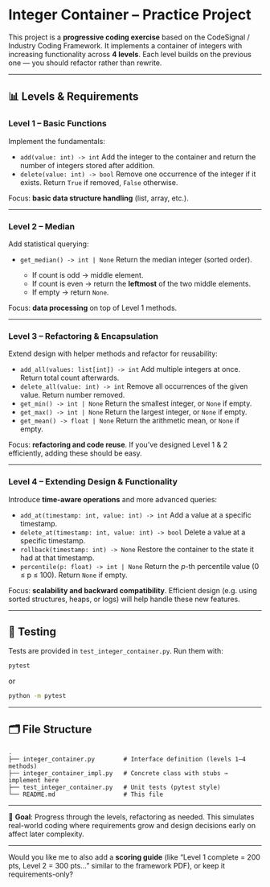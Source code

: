 

# Integer Container – Practice Project

This project is a **progressive coding exercise** based on the CodeSignal / Industry Coding Framework.
It implements a container of integers with increasing functionality across **4 levels**.
Each level builds on the previous one — you should refactor rather than rewrite.

---

## 📊 Levels & Requirements

### **Level 1 – Basic Functions**

Implement the fundamentals:

* `add(value: int) -> int`
  Add the integer to the container and return the number of integers stored after addition.
* `delete(value: int) -> bool`
  Remove one occurrence of the integer if it exists. Return `True` if removed, `False` otherwise.

Focus: **basic data structure handling** (list, array, etc.).

---

### **Level 2 – Median**

Add statistical querying:

* `get_median() -> int | None`
  Return the median integer (sorted order).

  * If count is odd → middle element.
  * If count is even → return the **leftmost** of the two middle elements.
  * If empty → return `None`.

Focus: **data processing** on top of Level 1 methods.

---

### **Level 3 – Refactoring & Encapsulation**

Extend design with helper methods and refactor for reusability:

* `add_all(values: list[int]) -> int`
  Add multiple integers at once. Return total count afterwards.
* `delete_all(value: int) -> int`
  Remove all occurrences of the given value. Return number removed.
* `get_min() -> int | None`
  Return the smallest integer, or `None` if empty.
* `get_max() -> int | None`
  Return the largest integer, or `None` if empty.
* `get_mean() -> float | None`
  Return the arithmetic mean, or `None` if empty.

Focus: **refactoring and code reuse**. If you’ve designed Level 1 & 2 efficiently, adding these should be easy.

---

### **Level 4 – Extending Design & Functionality**

Introduce **time-aware operations** and more advanced queries:

* `add_at(timestamp: int, value: int) -> int`
  Add a value at a specific timestamp.
* `delete_at(timestamp: int, value: int) -> bool`
  Delete a value at a specific timestamp.
* `rollback(timestamp: int) -> None`
  Restore the container to the state it had at that timestamp.
* `percentile(p: float) -> int | None`
  Return the *p*-th percentile value (0 ≤ p ≤ 100). Return `None` if empty.

Focus: **scalability and backward compatibility**.
Efficient design (e.g. using sorted structures, heaps, or logs) will help handle these new features.

---

## 🧪 Testing

Tests are provided in `test_integer_container.py`.
Run them with:

```bash
pytest
```

or

```bash
python -m pytest
```

---

## 🗂 File Structure

```
.
├── integer_container.py        # Interface definition (levels 1–4 methods)
├── integer_container_impl.py   # Concrete class with stubs → implement here
├── test_integer_container.py   # Unit tests (pytest style)
└── README.md                   # This file
```

---

🚀 **Goal**: Progress through the levels, refactoring as needed.
This simulates real-world coding where requirements grow and design decisions early on affect later complexity.

---

Would you like me to also add a **scoring guide** (like “Level 1 complete = 200 pts, Level 2 = 300 pts…” similar to the framework PDF), or keep it requirements-only?
